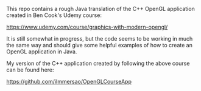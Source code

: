 This repo contains a rough Java translation of the C++ OpenGL application created in Ben Cook's Udemy course:

https://www.udemy.com/course/graphics-with-modern-opengl/

It is still somewhat in progress, but the code seems to be working in much the same way and should give some helpful examples of how to create an OpenGL application in Java.

My version of the C++ application created by following the above course can be found here:

https://github.com/iImmersao/OpenGLCourseApp

